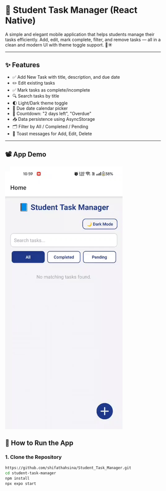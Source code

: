 # 📘 Student Task Manager (React Native)

A simple and elegant mobile application that helps students manage their tasks efficiently. Add, edit, mark complete, filter, and remove tasks — all in a clean and modern UI with theme toggle support. 🌙☀️

---

## ✨ Features

- ✅ Add New Task with title, description, and due date
- ✏️ Edit existing tasks
- ✅ Mark tasks as complete/incomplete
- 🔍 Search tasks by title
- 🌓 Light/Dark theme toggle
- 📅 Due date calendar picker
- 🔁 Countdown: "2 days left", "Overdue"
- 📥 Data persistence using AsyncStorage
- 🗂️ Filter by All / Completed / Pending
- 💬 Toast messages for Add, Edit, Delete

---

## 📽️ App Demo

![Task Demo](./assets/demo.gif)


## 🚀 How to Run the App

### 1. Clone the Repository

```bash
https://github.com/shifathahsina/Student_Task_Manager.git
cd student-task-manager
npm install
npx expo start
